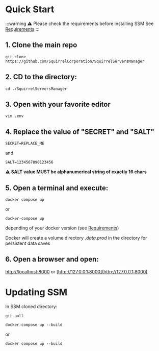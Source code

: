 # Quick Start

:::warning ⚠️ Please check the requirements before installing SSM
See [Requirements](/docs/requirements)
:::

## 1. Clone the main repo
```shell
git clone https://github.com/SquirrelCorporation/SquirrelServersManager
```
## 2. CD to the directory:
```shell
cd ./SquirrelServersManager
```
## 3. Open with your favorite editor
```shell
vim .env
```
## 4. Replace the value of "SECRET" and "SALT"
```
SECRET=REPLACE_ME
```
and
```
SALT=1234567890123456
```
⚠ **SALT value MUST be alphanumerical string of exactly 16 chars**

## 5. Open a terminal and execute:
```shell
docker compose up
```
or
```shell
docker-compose up
```
depending of your docker version (see [Requirements](/docs/requirements))

Docker will create a volume directory *.data.prod* in the directory for persistent data saves

## 6. Open a browser and open:

[http://localhost:8000](http://localhost:8000) or [http://127.0.0.1:8000](http://127.0.0.1:8000)

# Updating SSM

In SSM cloned directory:

```shell
git pull
```

```shell
docker-compose up --build
```

or

```shell
docker compose up --build
```

